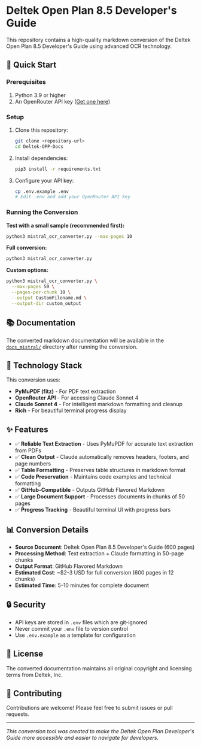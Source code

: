# Deltek Open Plan 8.5 Developer's Guide

This repository contains a high-quality markdown conversion of the Deltek Open Plan 8.5 Developer's Guide using advanced OCR technology.

## 🚀 Quick Start

### Prerequisites

1. Python 3.9 or higher
2. An OpenRouter API key ([Get one here](https://openrouter.ai/keys))

### Setup

1. Clone this repository:
   ```bash
   git clone <repository-url>
   cd Deltek-OPP-Docs
   ```

2. Install dependencies:
   ```bash
   pip3 install -r requirements.txt
   ```

3. Configure your API key:
   ```bash
   cp .env.example .env
   # Edit .env and add your OpenRouter API key
   ```

### Running the Conversion

**Test with a small sample (recommended first):**
```bash
python3 mistral_ocr_converter.py --max-pages 10
```

**Full conversion:**
```bash
python3 mistral_ocr_converter.py
```

**Custom options:**
```bash
python3 mistral_ocr_converter.py \
  --max-pages 50 \
  --pages-per-chunk 10 \
  --output CustomFilename.md \
  --output-dir custom_output
```

## 📚 Documentation

The converted markdown documentation will be available in the [`docs_mistral/`](docs_mistral/) directory after running the conversion.

## 🔧 Technology Stack

This conversion uses:
- **PyMuPDF (fitz)** - For PDF text extraction
- **OpenRouter API** - For accessing Claude Sonnet 4
- **Claude Sonnet 4** - For intelligent markdown formatting and cleanup
- **Rich** - For beautiful terminal progress display

## ✨ Features

- ✅ **Reliable Text Extraction** - Uses PyMuPDF for accurate text extraction from PDFs
- ✅ **Clean Output** - Claude automatically removes headers, footers, and page numbers
- ✅ **Table Formatting** - Preserves table structures in markdown format
- ✅ **Code Preservation** - Maintains code examples and technical formatting
- ✅ **GitHub-Compatible** - Outputs GitHub Flavored Markdown
- ✅ **Large Document Support** - Processes documents in chunks of 50 pages
- ✅ **Progress Tracking** - Beautiful terminal UI with progress bars

## 📊 Conversion Details

- **Source Document**: Deltek Open Plan 8.5 Developer's Guide (600 pages)
- **Processing Method**: Text extraction + Claude formatting in 50-page chunks
- **Output Format**: GitHub Flavored Markdown
- **Estimated Cost**: ~$2-3 USD for full conversion (600 pages in 12 chunks)
- **Estimated Time**: 5-10 minutes for complete document

## 🔒 Security

- API keys are stored in `.env` files which are git-ignored
- Never commit your `.env` file to version control
- Use `.env.example` as a template for configuration

## 📝 License

The converted documentation maintains all original copyright and licensing terms from Deltek, Inc.

## 🤝 Contributing

Contributions are welcome! Please feel free to submit issues or pull requests.

---

*This conversion tool was created to make the Deltek Open Plan Developer's Guide more accessible and easier to navigate for developers.*
